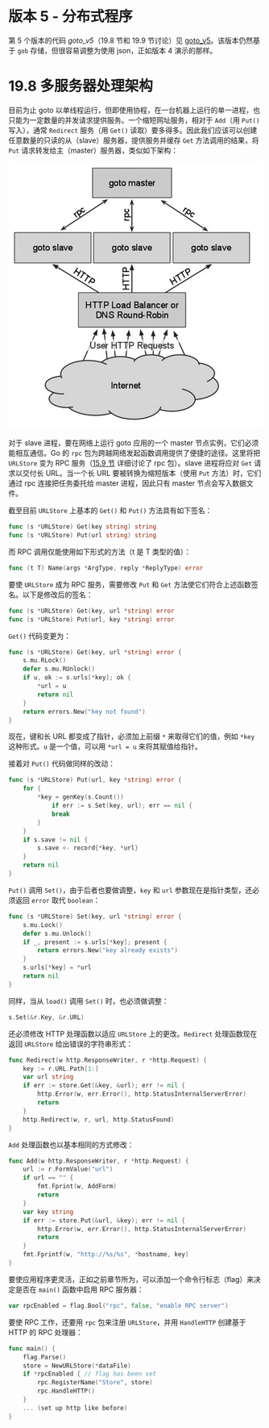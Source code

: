 # 版本 5 - 分布式程序

第 5 个版本的代码 *goto_v5*（19.8 节和 19.9 节讨论）见 [goto_v5](examples/chapter_19/goto_v5)。该版本仍然基于 `gob` 存储，但很容易调整为使用 json，正如版本 4 演示的那样。

# 19.8 多服务器处理架构

目前为止 goto 以单线程运行，但即使用协程，在一台机器上运行的单一进程，也只能为一定数量的并发请求提供服务。一个缩短网址服务，相对于 `Add`（用 `Put()` 写入），通常 `Redirect` 服务（用 `Get()` 读取）要多得多。因此我们应该可以创建任意数量的只读的从（slave）服务器，提供服务并缓存 `Get` 方法调用的结果，将 `Put` 请求转发给主（master）服务器，类似如下架构：

![图 19.5 跨越主从计算机的分布式负载](images/19.8_fig19.5.jpg?raw=true)

对于 slave 进程，要在网络上运行 goto 应用的一个 master 节点实例，它们必须能相互通信。Go 的 `rpc` 包为跨越网络发起函数调用提供了便捷的途径。这里将把 `URLStore` 变为 RPC 服务（[15.9 节](15.9.md) 详细讨论了 rpc 包）。slave 进程将应对 `Get` 请求以交付长 URL。当一个长 URL 要被转换为缩短版本（使用 `Put` 方法）时，它们通过 rpc 连接把任务委托给 master 进程，因此只有 master 节点会写入数据文件。

截至目前 `URLStore` 上基本的 `Get()` 和 `Put()` 方法具有如下签名：
```go
func (s *URLStore) Get(key string) string
func (s *URLStore) Put(url string) string
```

而 RPC 调用仅能使用如下形式的方法（t 是 T 类型的值）：
```go
func (t T) Name(args *ArgType, reply *ReplyType) error
```

要使 `URLStore` 成为 RPC 服务，需要修改 `Put` 和 `Get` 方法使它们符合上述函数签名。以下是修改后的签名：
```go
func (s *URLStore) Get(key, url *string) error
func (s *URLStore) Put(url, key *string) error
```

`Get()` 代码变更为：
```go
func (s *URLStore) Get(key, url *string) error {
	s.mu.RLock()
	defer s.mu.RUnlock()
	if u, ok := s.urls[*key]; ok {
		*url = u
		return nil
	}
	return errors.New("key not found")
}
```

现在，键和长 URL 都变成了指针，必须加上前缀 `*` 来取得它们的值，例如 `*key` 这种形式。`u` 是一个值，可以用 `*url = u` 来将其赋值给指针。

接着对 `Put()` 代码做同样的改动：
```go
func (s *URLStore) Put(url, key *string) error {
	for {
		*key = genKey(s.Count())
			if err := s.Set(key, url); err == nil {
			break
		}
	}
	if s.save != nil {
		s.save <- record{*key, *url}
	}
	return nil
}
```

`Put()` 调用 `Set()`，由于后者也要做调整，`key` 和 `url` 参数现在是指针类型，还必须返回 `error` 取代 `boolean`：
```go
func (s *URLStore) Set(key, url *string) error {
	s.mu.Lock()
	defer s.mu.Unlock()
	if _, present := s.urls[*key]; present {
		return errors.New("key already exists")
	}
	s.urls[*key] = *url
	return nil
}
```

同样，当从 `load()` 调用 `Set()` 时，也必须做调整：
```go
s.Set(&r.Key, &r.URL)
```

还必须修改 HTTP 处理函数以适应 `URLStore` 上的更改。`Redirect` 处理函数现在返回 `URLStore` 给出错误的字符串形式：
```go
func Redirect(w http.ResponseWriter, r *http.Request) {
	key := r.URL.Path[1:]
	var url string
	if err := store.Get(&key, &url); err != nil {
		http.Error(w, err.Error(), http.StatusInternalServerError)
		return
	}
	http.Redirect(w, r, url, http.StatusFound)
}
```

`Add` 处理函数也以基本相同的方式修改：
```go
func Add(w http.ResponseWriter, r *http.Request) {
	url := r.FormValue("url")
	if url == "" {
		fmt.Fprint(w, AddForm)
		return
	}
	var key string
	if err := store.Put(&url, &key); err != nil {
		http.Error(w, err.Error(), http.StatusInternalServerError)
		return
	}
	fmt.Fprintf(w, "http://%s/%s", *hostname, key)
}
```

要使应用程序更灵活，正如之前章节所为，可以添加一个命令行标志（flag）来决定是否在 `main()` 函数中启用 RPC 服务器：
```go
var rpcEnabled = flag.Bool("rpc", false, "enable RPC server")
```

要使 RPC 工作，还要用 `rpc` 包来注册 `URLStore`，并用 `HandleHTTP` 创建基于 HTTP 的 RPC 处理器：
```go
func main() {
	flag.Parse()
	store = NewURLStore(*dataFile)
	if *rpcEnabled { // flag has been set
		rpc.RegisterName("Store", store)
		rpc.HandleHTTP()
	}
	... (set up http like before)
}
```

